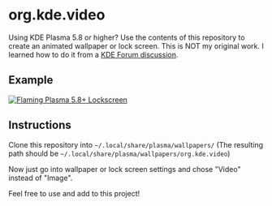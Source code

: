 # org.kde.video

Using KDE Plasma 5.8 or higher? Use the contents of this repository to create an animated wallpaper or lock screen. This is NOT my original work. I learned how to do it from a [KDE Forum discussion](https://forum.kde.org/viewtopic.php?f=289&t=131783).

## Example   
  
[![Flaming Plasma 5.8+ Lockscreen](http://i3.ytimg.com/vi/T7cHWc-OOvE/hqdefault.jpg)](https://youtu.be/T7cHWc-OOvE)

## Instructions  
Clone this repository into `~/.local/share/plasma/wallpapers/` (The resulting path should be `~/.local/share/plasma/wallpapers/org.kde.video`)

Now just go into wallpaper or lock screen settings and chose "Video" instead of "Image".

Feel free to use and add to this project!
